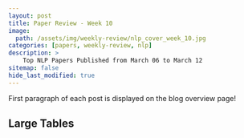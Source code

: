 ```yaml
---
layout: post
title: Paper Review - Week 10
image: 
  path: /assets/img/weekly-review/nlp_cover_week_10.jpg
categories: [papers, weekly-review, nlp]
description: >
    Top NLP Papers Published from March 06 to March 12
sitemap: false
hide_last_modified: true
---
```



First paragraph of each post is displayed on the blog overview page!

## Large Tables